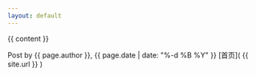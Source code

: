 ```yaml
---
layout: default
---
```


{{ content }}

Post by {{ page.author }}, {{ page.date | date: "%-d %B %Y" }}
[首页]( {{ site.url }} )
